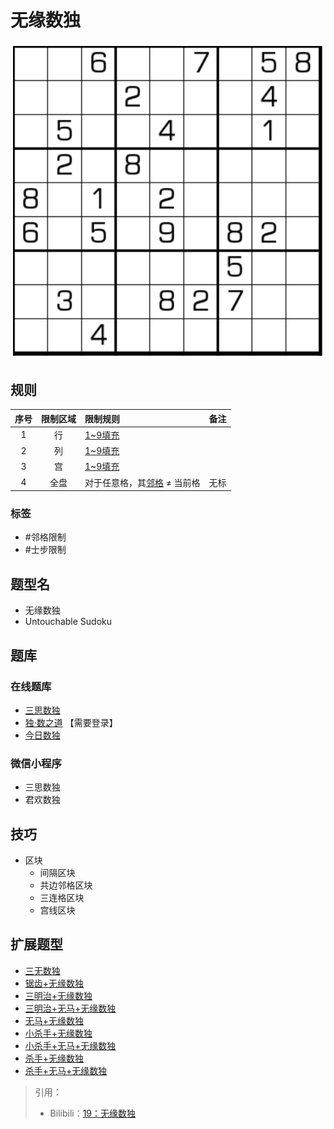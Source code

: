 # 无缘数独
<!-- START doctoc generated TOC please keep comment here to allow auto update -->
<!-- DON'T EDIT THIS SECTION, INSTEAD RE-RUN doctoc TO UPDATE -->

<!-- END doctoc generated TOC please keep comment here to allow auto update -->

![题](../../../../../images/sudoku/无缘数独.png)

## 规则

| 序号  | 限制区域  | 限制规则              | 备注  |
|:---:|:-----:|:------------------|:---:|
|  1  |   行   | [1~9填充]           |     |
|  2  |   列   | [1~9填充]           |     |
|  3  |   宫   | [1~9填充]           |     |
|  4  |  全盘   | 对于任意格，其[邻格] ≠ 当前格 | 无标  |

### 标签

- #邻格限制
- #士步限制

## 题型名

- 无缘数独
- Untouchable Sudoku

## 题库

### 在线题库

- [三思数独]
- [独·数之道](http://www.sudokufans.org.cn/lx/game.index.php?type=wy) 【需要登录】
- [今日数独]

### 微信小程序

- 三思数独
- 君欢数独

## 技巧

- 区块
  - 间隔区块
  - 共边邻格区块
  - 三连格区块
  - 宫线区块

## 扩展题型

- [三无数独](../三无数独.md)
- [锯齿+无缘数独](../../../混合类/锯齿+无缘数独.md)
- [三明治+无缘数独](../../../混合类/三明治+无缘数独.md)
- [三明治+无马+无缘数独](../../../混合类/三明治+无马+无缘数独.md)
- [无马+无缘数独](../../../混合类/无马+无缘数独.md)
- [小杀手+无缘数独](../../../混合类/小杀手+无缘数独.md)
- [小杀手+无马+无缘数独](../../../混合类/小杀手+无马+无缘数独.md)
- [杀手+无缘数独](../../../混合类/杀手+无缘数独.md)
- [杀手+无马+无缘数独](../../../混合类/杀手+无马+无缘数独.md)

> 引用：
>
> - Bilibili：[19：无缘数独](https://www.bilibili.com/read/cv10214761)

[1~9填充]: ../../../../../rules/rules.md#1to9填充

[邻格]: ../../../../../rules/rules.md#邻格

[今日数独]: https://cn.sudoku.today/g-no-touch-sudoku/

[三思数独]: https://www.12634.com/sudoku/anti_king
